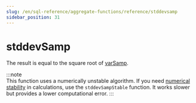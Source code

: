 ```yaml
---
slug: /en/sql-reference/aggregate-functions/reference/stddevsamp
sidebar_position: 31
---
```


# stddevSamp

The result is equal to the square root of [varSamp](../../../sql-reference/aggregate-functions/reference/varsamp.md).

:::note    
This function uses a numerically unstable algorithm. If you need [numerical stability](https://en.wikipedia.org/wiki/Numerical_stability) in calculations, use the `stddevSampStable` function. It works slower but provides a lower computational error.
:::